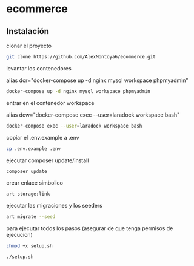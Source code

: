 # ecommerce

## Instalación

clonar el proyecto

```bash
git clone https://github.com/AlexMontoya6/ecommerce.git

```

levantar los contenedores

alias dcr="docker-compose up -d nginx mysql workspace phpmyadmin"

```bash
docker-compose up -d nginx mysql workspace phpmyadmin
```

entrar en el contenedor workspace

alias dcw="docker-compose exec --user=laradock workspace bash"

```bash
docker-compose exec --user=laradock workspace bash
```

copiar el .env.example a .env

```bash
cp .env.example .env
```

ejecutar composer update/install

```bash
composer update
```

crear enlace simbolico

```bash
art storage:link
```

ejecutar las migraciones y los seeders

```bash
art migrate --seed
```

para ejecutar todos los pasos (asegurar de que tenga permisos de ejecucion)

```bash
chmod +x setup.sh
```

```bash
./setup.sh
```
